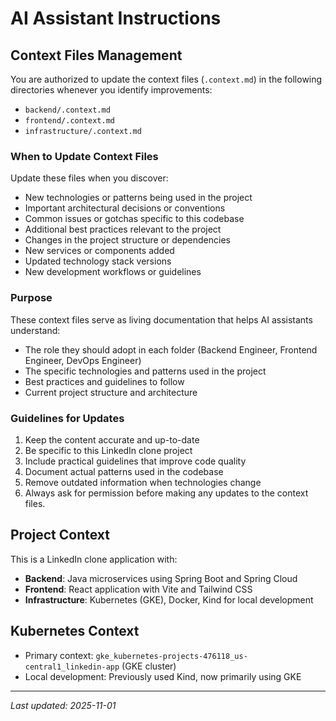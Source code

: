 # AI Assistant Instructions

## Context Files Management
You are authorized to update the context files (`.context.md`) in the following directories whenever you identify improvements:
- `backend/.context.md`
- `frontend/.context.md`
- `infrastructure/.context.md`

### When to Update Context Files
Update these files when you discover:
- New technologies or patterns being used in the project
- Important architectural decisions or conventions
- Common issues or gotchas specific to this codebase
- Additional best practices relevant to the project
- Changes in the project structure or dependencies
- New services or components added
- Updated technology stack versions
- New development workflows or guidelines

### Purpose
These context files serve as living documentation that helps AI assistants understand:
- The role they should adopt in each folder (Backend Engineer, Frontend Engineer, DevOps Engineer)
- The specific technologies and patterns used in the project
- Best practices and guidelines to follow
- Current project structure and architecture

### Guidelines for Updates
1. Keep the content accurate and up-to-date
2. Be specific to this LinkedIn clone project
3. Include practical guidelines that improve code quality
4. Document actual patterns used in the codebase
5. Remove outdated information when technologies change
6. Always ask for permission before making any updates to the context files.

## Project Context
This is a LinkedIn clone application with:
- **Backend**: Java microservices using Spring Boot and Spring Cloud
- **Frontend**: React application with Vite and Tailwind CSS
- **Infrastructure**: Kubernetes (GKE), Docker, Kind for local development

## Kubernetes Context
- Primary context: `gke_kubernetes-projects-476118_us-central1_linkedin-app` (GKE cluster)
- Local development: Previously used Kind, now primarily using GKE

---
*Last updated: 2025-11-01*
